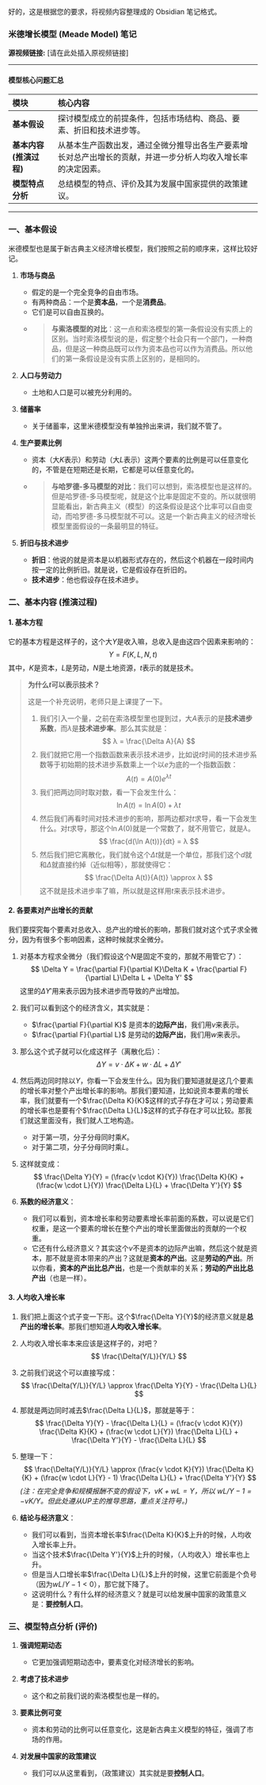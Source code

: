 好的，这是根据您的要求，将视频内容整理成的 Obsidian 笔记格式。

### 米德增长模型 (Meade Model) 笔记

**源视频链接:** [请在此处插入原视频链接]

---

#### **模型核心问题汇总**

| 模块 | 核心内容 |
| :--- | :--- |
| **基本假设** | 探讨模型成立的前提条件，包括市场结构、商品、要素、折旧和技术进步等。 |
| **基本内容 (推演过程)** | 从基本生产函数出发，通过全微分推导出各生产要素增长对总产出增长的贡献，并进一步分析人均收入增长率的决定因素。 |
| **模型特点分析** | 总结模型的特点、评价及其为发展中国家提供的政策建议。 |

---

### 一、基本假设

米德模型也是属于新古典主义经济增长模型，我们按照之前的顺序来，这样比较好记。

1.  **市场与商品**
    *   假定的是一个完全竞争的自由市场。
    *   有两种商品：一个是**资本品**，一个是**消费品**。
    *   它们是可以自由互换的。
    *   > **与索洛模型的对比**：这一点和索洛模型的第一条假设没有实质上的区别。当时索洛模型说的是，假定整个社会只有一个部门，一种商品，但是这一种商品既可以作为资本品也可以作为消费品。所以他们的第一条假设是没有实质上区别的，是相同的。

2.  **人口与劳动力**
    *   土地和人口是可以被充分利用的。

3.  **储蓄率**
    *   关于储蓄率，这里米德模型没有单独拎出来讲，我们就不管了。

4.  **生产要素比例**
    *   资本（大$K$表示）和劳动（大$L$表示）这两个要素的比例是可以任意变化的，不管是在短期还是长期，它都是可以任意变化的。
    *   > **与哈罗德-多马模型的对比**：我们可以想到，索洛模型也是这样的。但是哈罗德-多马模型呢，就是这个比率是固定不变的。所以就很明显能看出，新古典主义（模型）的这条假设是这个比率可以自由变动，而哈罗德-多马模型就不可以。这是一个新古典主义的经济增长模型里面假设的一条最明显的特征。

5.  **折旧与技术进步**
    *   **折旧**：他说的就是资本是以机器形式存在的，然后这个机器在一段时间内按一定的比例折旧。就是说，它是假设存在折旧的。
    *   **技术进步**：他也假设存在技术进步。

### 二、基本内容 (推演过程)

#### 1. 基本方程

它的基本方程是这样子的，这个大$Y$是收入嘛，总收入是由这四个因素来影响的：
$$
Y = F(K, L, N, t)
$$
其中，$K$是资本，$L$是劳动，$N$是土地资源，$t$表示的就是技术。

> **为什么$t$可以表示技术？**
>
> 这是一个补充说明，老师只是上课提了一下。
> 1. 我们引入一个量，之前在索洛模型里也提到过，大$A$表示的是**技术进步系数**，而$λ$是**技术进步率**。那么其实就是：
>    $$
>    λ = \frac{\Delta A}{A}
>    $$
> 2. 我们就把它用一个指数函数来表示技术进步，比如说$t$时间的技术进步系数等于初始期的技术进步系数乘上一个以$e$为底的一个指数函数：
>    $$
>    A(t) = A(0)e^{λt}
>    $$
> 3. 我们把两边同时取对数，看一下会发生什么：
>    $$
>    \ln A(t) = \ln A(0) + λt
>    $$
> 4. 然后我们再看时间对技术进步的影响，那两边都对$t$求导，看一下会发生什么。对$t$求导，那这个$\ln A(0)$就是一个常数了，就不用管它，就是$λ$。
>    $$
>    \frac{d(\ln A(t))}{dt} = λ
>    $$
> 5. 然后我们把它离散化，我们就令这个$Δt$就是一个单位，那我们这个$d$就和$Δ$就直接约掉（近似相等），那就使得它：
>    $$
>    \frac{\Delta A(t)}{A(t)} \approx λ
>    $$
>    这不就是技术进步率了嘛，所以就是这样用$t$来表示技术进步。

#### 2. 各要素对产出增长的贡献

我们要探究每个要素对总收入、总产出的增长的影响，那我们就对这个式子求全微分，因为有很多个影响因素，这种时候就求全微分。

1.  对基本方程求全微分（我们假设这个$N$是固定不变的，那就不用管它了）：
    $$
    \Delta Y = \frac{\partial F}{\partial K}\Delta K + \frac{\partial F}{\partial L}\Delta L + \Delta Y'
    $$
    这里的$\Delta Y'$用来表示因为技术进步而导致的产出增加。

2.  我们可以看到这个的经济含义，其实就是：
    *   $\frac{\partial F}{\partial K}$ 是资本的**边际产出**，我们用$v$来表示。
    *   $\frac{\partial F}{\partial L}$ 是劳动的**边际产出**，我们用$w$来表示。

3.  那么这个式子就可以化成这样子（离散化后）：
    $$
    \Delta Y = v \cdot \Delta K + w \cdot \Delta L + \Delta Y'
    $$

4.  然后两边同时除以$Y$，你看一下会发生什么。因为我们要知道就是这几个要素的增长率对整个产出增长率的影响。那我们要知道，比如说资本要素的增长率，我们就要有一个$\frac{\Delta K}{K}$这样的式子存在才可以；劳动要素的增长率也是要有个$\frac{\Delta L}{L}$这样的式子存在才可以比较。那我们就这里面没有，我们就人工地构造。
    *   对于第一项，分子分母同时乘$K$。
    *   对于第二项，分子分母同时乘$L$。

5.  这样就变成：
    $$
    \frac{\Delta Y}{Y} = (\frac{v \cdot K}{Y}) \frac{\Delta K}{K} + (\frac{w \cdot L}{Y}) \frac{\Delta L}{L} + \frac{\Delta Y'}{Y}
    $$

6.  **系数的经济意义**：
    *   我们可以看到，资本增长率和劳动要素增长率前面的系数，可以说是它们权重，是这一个要素的增长在整个产出的增长里面做出的贡献的一个权重。
    *   它还有什么经济意义？其实这个$v$不是资本的边际产出嘛，然后这个就是资本，那不就是资本带来的产出？这就是**资本的产出**。这是**劳动的产出**。所以你看，**资本的产出比总产出**，也是一个贡献率的关系；**劳动的产出比总产出**（也是一样）。

#### 3. 人均收入增长率

1.  我们把上面这个式子变一下形。这个$\frac{\Delta Y}{Y}$的经济意义就是**总产出的增长率**。那我们想知道**人均收入增长率**。
2.  人均收入增长率本来应该是这样子的，对吧？
    $$
    \frac{\Delta(Y/L)}{Y/L}
    $$
3.  之前我们说这个可以直接写成：
    $$
    \frac{\Delta(Y/L)}{Y/L} \approx \frac{\Delta Y}{Y} - \frac{\Delta L}{L}
    $$
4.  那就是两边同时减去$\frac{\Delta L}{L}$，那就是等于：
    $$
    \frac{\Delta Y}{Y} - \frac{\Delta L}{L} = (\frac{v \cdot K}{Y}) \frac{\Delta K}{K} + (\frac{w \cdot L}{Y}) \frac{\Delta L}{L} + \frac{\Delta Y'}{Y} - \frac{\Delta L}{L}
    $$
5.  整理一下：
    $$
    \frac{\Delta(Y/L)}{Y/L} \approx (\frac{v \cdot K}{Y}) \frac{\Delta K}{K} + (\frac{w \cdot L}{Y} - 1) \frac{\Delta L}{L} + \frac{\Delta Y'}{Y}
    $$
    *(注：在完全竞争和规模报酬不变的假设下，$vK+wL = Y$，所以 $wL/Y - 1 = -vK/Y$。但此处遵从UP主的推导思路，重点关注符号。)*

6.  **结论与经济意义**：
    *   我们可以看到，当资本增长率$\frac{\Delta K}{K}$上升的时候，人均收入增长率上升。
    *   当这个技术$\frac{\Delta Y'}{Y}$上升的时候，（人均收入）增长率也上升。
    *   但是当人口增长率$\frac{\Delta L}{L}$上升的时候，这里它前面是个负号（因为$wL/Y - 1 < 0$），那它就下降了。
    *   这说明什么？有什么样的经济意义？就是可以给发展中国家的政策意义是：**要控制人口**。

### 三、模型特点分析 (评价)

1.  **强调短期动态**
    *   它更加强调短期动态中，要素变化对经济增长的影响。

2.  **考虑了技术进步**
    *   这个和之前我们说的索洛模型也是一样的。

3.  **要素比例可变**
    *   资本和劳动的比例可以任意变化，这是新古典主义模型的特征，强调了市场的作用。

4.  **对发展中国家的政策建议**
    *   我们可以从这里看到，（政策建议）其实就是要**控制人口**。